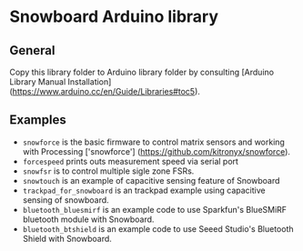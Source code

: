 Snowboard Arduino library
=========================

General
-------

Copy this library folder to Arduino library folder by consulting [Arduino Library Manual Installation] (https://www.arduino.cc/en/Guide/Libraries#toc5).

Examples
--------

* `snowforce` is the basic firmware to control matrix sensors and working with Processing ['snowforce'] (https://github.com/kitronyx/snowforce).
* `forcespeed` prints outs measurement speed via serial port
* `snowfsr` is to control multiple sigle zone FSRs.
* `snowtouch` is an example of capacitive sensing feature of Snowboard
* `trackpad_for_snowboard` is an trackpad example using capacitive sensing of snowboard.
* `bluetooth_bluesmirf` is an example code to use Sparkfun's BlueSMiRF bluetooth module with Snowboard.
* `bluetooth_btshield` is an example code to use Seeed Studio's Bluetooth Shield with Snowboard.